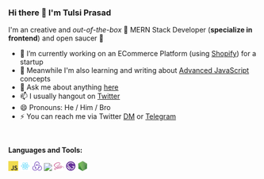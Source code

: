 ### Hi there :wave: I'm Tulsi Prasad

I'm an creative and *out-of-the-box* :muscle: MERN Stack Developer (**specialize in frontend**) and open saucer :pizza:

- 🔭 I’m currently working on an ECommerce Platform (using [Shopify](https://www.shopify.com/)) for a startup
- 🌱 Meanwhile I'm also learning and writing about [Advanced JavaScript](https://wirescript.now.sh/blog) concepts
- 💬 Ask me about anything [here](https://github.com/heytulsiprasad/heytulsiprasad/issues)
- 📫 I usually hangout on [Twitter](https://twitter.com/heytulsiprasad)
- 😄 Pronouns: He / Him / Bro
- ⚡ You can reach me via Twitter [DM](https://twitter.com/heytulsiprasad) or [Telegram](https://t.me/heytulsiprasad)

</br>

**Languages and Tools:**  

<code><img height="20" src="https://raw.githubusercontent.com/github/explore/80688e429a7d4ef2fca1e82350fe8e3517d3494d/topics/javascript/javascript.png"></code>
<code><img height="20" src="https://raw.githubusercontent.com/github/explore/80688e429a7d4ef2fca1e82350fe8e3517d3494d/topics/react/react.png"></code>
<code><img height="20" src="https://raw.githubusercontent.com/github/explore/80688e429a7d4ef2fca1e82350fe8e3517d3494d/topics/redux/redux.png"></code>
<code><img height="20" src="https://miro.medium.com/max/640/1*-ivYkzeuYJedPKdEdfnNlg.png"></code>
<code><img height="20" src="https://raw.githubusercontent.com/github/explore/80688e429a7d4ef2fca1e82350fe8e3517d3494d/topics/sass/sass.png"></code>
<code><img height="20" src="https://raw.githubusercontent.com/github/explore/e94815998e4e0713912fed477a1f346ec04c3da2/topics/gatsby/gatsby.png"></code>
<code><img height="20" src="https://raw.githubusercontent.com/github/explore/80688e429a7d4ef2fca1e82350fe8e3517d3494d/topics/nodejs/nodejs.png"></code>    

<!-- ![steve-rogers-gif](https://media1.giphy.com/media/OxbgqAAIfeXNS/giphy.gif) -->
